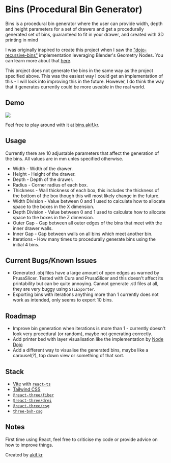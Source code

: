
# Bins (Procedural Bin Generator)

Bins is a procedural bin generator where the user can provide width, depth and height parameters for a set of drawers and get a procedurally generated set of bins, guaranteed to fit in your drawer, and created with 3D printing in mind

I was originally inspired to create this project when I saw the ["dojo-recursive-bins"](https://github.com/node-dojo/dojo-recursive-bins/) implementation leveraging Blender's Geometry Nodes. You can learn more about that [here](https://nodedojo.gumroad.com/l/dojobin?layout=profile).

This project does not generate the bins in the same way as the project specified above. This was the easiest way I could get an implementation of this - I will look into improving this in the future. However, I do think the way that it generates currently could be more useable in the real world.

## Demo

![](https://github.com/ak-tr/bins/assets/62529128/a9e736de-aa7c-4acb-81e7-b61512493599)

Feel free to play around with it at [bins.akif.kr](https://bins.akif.kr).

## Usage

Currently there are 10 adjustable parameters that affect the generation of the bins. All values are in mm unles specified otherwise.

- Width - Width of the drawer.
- Height - Height of the drawer.
- Depth - Depth of the drawer.
- Radius - Corner radius of each box.
- Thickness - Wall thickness of each box, this includes the thickness of the bottom of the box though this will most likely change in the future.
- Width Division - Value between 0 and 1 used to calculate how to allocate space to the boxes in the X dimension.
- Depth Division - Value between 0 and 1 used to calculate how to allocate space to the boxes in the Z dimension.
- Outer Gap - Gap between all outer edges of the bins that meet with the inner drawer walls.
- Inner Gap - Gap between walls on all bins which meet another bin.
- Iterations - How many times to procedurally generate bins using the initial 4 bins.

## Current Bugs/Known Issues

- Generated .obj files have a large amount of open edges as warned by PrusaSlicer. Tested with Cura and PrusaSlicer and this doesn't affect its printability but can be quite annoying. Cannot generate .stl files at all, they are very buggy using `STLExporter`.
- Exporting bins with iterations anything more than 1 currently does not work as intended, only seems to export 10 bins.

## Roadmap

- Improve bin generation when iterations is more than 1 - currently doesn't look very procedural (or random), maybe not generating correctly.
- Add printer bed with layer visualisation like the implementation by [Node Dojo](https://github.com/node-dojo/dojo-recursive-bins/)
- Add a different way to visualise the generated bins, maybe like a carousel(?), top down view or something of that sort.

## Stack

- [Vite](https://vitejs.dev/) with [`react-ts`](https://vite.new/react-ts)
- [Tailwind CSS](https://tailwindcss.com/)
- [`@react-three/fiber`](https://github.com/pmndrs/react-three-fiber/tree/master)
- [`@react-three/drei`](https://github.com/pmndrs/drei)
- [`@react-three/csg`](https://github.com/pmndrs/react-three-csg)
- [`three-bvh-csg`](https://github.com/gkjohnson/three-bvh-csg)

## Notes

First time using React, feel free to criticise my code or provide advice on how to improve things.

Created by [akif.kr](https://akif.kr)
